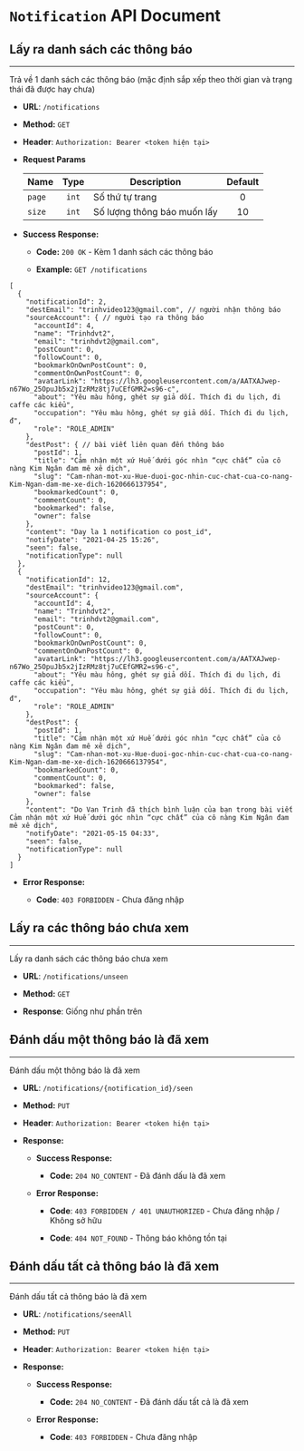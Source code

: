 # `Notification` API Document

## Lấy ra danh sách các thông báo

----
Trả về 1 danh sách các thông báo (mặc định sắp xếp theo thời gian và trạng thái đã được hay chưa)

* **URL**: `/notifications`

* **Method:** `GET`

* **Header**: `Authorization: Bearer <token hiện tại>`

* **Request Params**

  | Name    | Type    | Description                 | Default   |
  | ------- |:------: | ------------                | :-------: |
  | `page`  | `int`   | Số thứ tự trang             | 0         |
  | `size`  | `int`   | Số lượng thông báo muốn lấy | 10        |
  
* **Success Response:**

    * **Code:** `200 OK` - Kèm 1 danh sách các thông báo

    * **Example:** `GET /notifications`
    
```json5
[
  {
    "notificationId": 2,
    "destEmail": "trinhvideo123@gmail.com", // người nhận thông báo
    "sourceAccount": { // người tạo ra thông báo
      "accountId": 4,
      "name": "Trinhdvt2",
      "email": "trinhdvt2@gmail.com",
      "postCount": 0,
      "followCount": 0,
      "bookmarkOnOwnPostCount": 0,
      "commentOnOwnPostCount": 0,
      "avatarLink": "https://lh3.googleusercontent.com/a/AATXAJwep-n67Wo_25OpuJb5x2jIzRMz8tj7uCEfGMR2=s96-c",
      "about": "Yêu màu hông, ghét sự giả dối. Thích đi du lịch, đi caffe các kiểu",
      "occupation": "Yêu màu hông, ghét sự giả dối. Thích đi du lịch, đ",
      "role": "ROLE_ADMIN"
    },
    "destPost": { // bài viết liên quan đến thông báo
      "postId": 1,
      "title": "Cảm nhận một xứ Huế dưới góc nhìn “cực chất” của cô nàng Kim Ngân đam mê xê dịch",
      "slug": "Cam-nhan-mot-xu-Hue-duoi-goc-nhin-cuc-chat-cua-co-nang-Kim-Ngan-dam-me-xe-dich-1620666137954",
      "bookmarkedCount": 0,
      "commentCount": 0,
      "bookmarked": false,
      "owner": false
    },
    "content": "Day la 1 notification co post_id",
    "notifyDate": "2021-04-25 15:26",
    "seen": false,
    "notificationType": null
  },
  {
    "notificationId": 12,
    "destEmail": "trinhvideo123@gmail.com",
    "sourceAccount": {
      "accountId": 4,
      "name": "Trinhdvt2",
      "email": "trinhdvt2@gmail.com",
      "postCount": 0,
      "followCount": 0,
      "bookmarkOnOwnPostCount": 0,
      "commentOnOwnPostCount": 0,
      "avatarLink": "https://lh3.googleusercontent.com/a/AATXAJwep-n67Wo_25OpuJb5x2jIzRMz8tj7uCEfGMR2=s96-c",
      "about": "Yêu màu hông, ghét sự giả dối. Thích đi du lịch, đi caffe các kiểu",
      "occupation": "Yêu màu hông, ghét sự giả dối. Thích đi du lịch, đ",
      "role": "ROLE_ADMIN"
    },
    "destPost": {
      "postId": 1,
      "title": "Cảm nhận một xứ Huế dưới góc nhìn “cực chất” của cô nàng Kim Ngân đam mê xê dịch",
      "slug": "Cam-nhan-mot-xu-Hue-duoi-goc-nhin-cuc-chat-cua-co-nang-Kim-Ngan-dam-me-xe-dich-1620666137954",
      "bookmarkedCount": 0,
      "commentCount": 0,
      "bookmarked": false,
      "owner": false
    },
    "content": "Do Van Trinh đã thích bình luận của bạn trong bài viết Cảm nhận một xứ Huế dưới góc nhìn “cực chất” của cô nàng Kim Ngân đam mê xê dịch",
    "notifyDate": "2021-05-15 04:33",
    "seen": false,
    "notificationType": null
  }
]
```

* **Error Response:**

  * **Code**: `403 FORBIDDEN` - Chưa đăng nhập

## Lấy ra các thông báo chưa xem

----
Lấy ra danh sách các thông báo chưa xem

* **URL**: `/notifications/unseen`

* **Method:** `GET`

* **Response**: Giống như phần trên

## Đánh dấu một thông báo là đã xem

----
Đánh dấu một thông báo là đã xem

* **URL**: `/notifications/{notification_id}/seen`

* **Method:** `PUT`
  
* **Header**: `Authorization: Bearer <token hiện tại>`

* **Response:**

  * **Success Response:**

    * **Code:** `204 NO_CONTENT` - Đã đánh dấu là đã xem

  * **Error Response:**
  
    * **Code**: `403 FORBIDDEN / 401 UNAUTHORIZED` - Chưa đăng nhập / Không sở hữu
      
    * **Code**: `404 NOT_FOUND` - Thông báo không tồn tại

## Đánh dấu tất cả thông báo là đã xem

----
Đánh dấu tất cả thông báo là đã xem

* **URL**: `/notifications/seenAll`

* **Method:** `PUT`

* **Header**: `Authorization: Bearer <token hiện tại>`

* **Response:**

  * **Success Response:**

    * **Code:** `204 NO_CONTENT` - Đã đánh dấu tất cả là đã xem

  * **Error Response:**

    * **Code**: `403 FORBIDDEN` - Chưa đăng nhập
